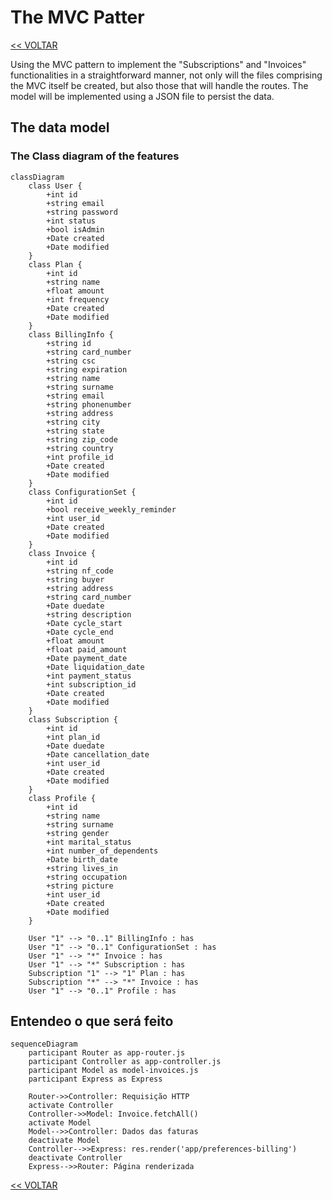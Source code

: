 # The MVC Patter

[<< VOLTAR](README.md)

Using the MVC pattern to implement the "Subscriptions" and "Invoices" functionalities in a straightforward manner, not only will the files comprising the MVC itself be created, but also those that will handle the routes. The model will be implemented using a JSON file to persist the data.

## The data model

### The Class diagram of the features

```mermaid
classDiagram
    class User {
        +int id
        +string email
        +string password
        +int status
        +bool isAdmin
        +Date created
        +Date modified
    }
    class Plan {
        +int id
        +string name
        +float amount
        +int frequency
        +Date created
        +Date modified
    }
    class BillingInfo {
        +string id
        +string card_number
        +string csc
        +string expiration
        +string name
        +string surname
        +string email
        +string phonenumber
        +string address
        +string city
        +string state
        +string zip_code
        +string country
        +int profile_id
        +Date created
        +Date modified
    }
    class ConfigurationSet {
        +int id
        +bool receive_weekly_reminder
        +int user_id
        +Date created
        +Date modified
    }
    class Invoice {
        +int id
        +string nf_code
        +string buyer
        +string address
        +string card_number
        +Date duedate
        +string description
        +Date cycle_start
        +Date cycle_end
        +float amount
        +float paid_amount
        +Date payment_date
        +Date liquidation_date
        +int payment_status
        +int subscription_id
        +Date created
        +Date modified
    }
    class Subscription {
        +int id
        +int plan_id
        +Date duedate
        +Date cancellation_date
        +int user_id
        +Date created
        +Date modified
    }
    class Profile {
        +int id
        +string name
        +string surname
        +string gender
        +int marital_status
        +int number_of_dependents
        +Date birth_date
        +string lives_in
        +string occupation
        +string picture
        +int user_id
        +Date created
        +Date modified
    }

    User "1" --> "0..1" BillingInfo : has
    User "1" --> "0..1" ConfigurationSet : has
    User "1" --> "*" Invoice : has
    User "1" --> "*" Subscription : has
    Subscription "1" --> "1" Plan : has
    Subscription "*" --> "*" Invoice : has
    User "1" --> "0..1" Profile : has
```

## Entendeo o que será feito

```mermaid
sequenceDiagram
    participant Router as app-router.js
    participant Controller as app-controller.js
    participant Model as model-invoices.js
    participant Express as Express

    Router->>Controller: Requisição HTTP
    activate Controller
    Controller->>Model: Invoice.fetchAll()
    activate Model
    Model-->>Controller: Dados das faturas
    deactivate Model
    Controller-->>Express: res.render('app/preferences-billing')
    deactivate Controller
    Express-->>Router: Página renderizada

```

[<< VOLTAR](README.md)
